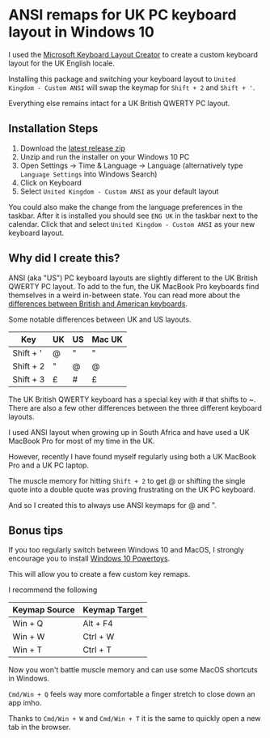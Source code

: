 # ANSI remaps for UK PC keyboard layout in Windows 10

I used the [Microsoft Keyboard Layout Creator](https://www.microsoft.com/en-us/download/details.aspx?id=22339) to create a custom keyboard layout for the UK English locale.

Installing this package and switching your keyboard layout to `United Kingdom - Custom ANSI` will swap the keymap for `Shift + 2` and `Shift + '`.

Everything else remains intact for a UK British QWERTY PC layout.

## Installation Steps

1. Download the [latest release zip](https://github.com/39digits/windows-custom-uk-ansi-remap/releases)
2. Unzip and run the installer on your Windows 10 PC
3. Open Settings -> Time & Language -> Language (alternatively type `Language Settings` into Windows Search)
4. Click on Keyboard
5. Select `United Kingdom - Custom ANSI` as your default layout

You could also make the change from the language preferences in the taskbar. After it is installed you should see `ENG UK` in the taskbar next to the calendar. Click that and select `United Kingdom - Custom ANSI` as your new keyboard layout.

## Why did I create this?

ANSI (aka "US") PC keyboard layouts are slightly different to the UK British QWERTY PC layout. To add to the fun, the UK MacBook Pro keyboards find themselves in a weird in-between state. You can read more about the [differences between British and American keyboards](https://en.wikipedia.org/wiki/British_and_American_keyboards).

Some notable differences between UK and US layouts.

| Key       | UK  | US  | Mac UK |
| --------- | --- | --- | ------ |
| Shift + ' | @   | "   | "      |
| Shift + 2 | "   | @   | @      |
| Shift + 3 | £   | #   | £      |

The UK British QWERTY keyboard has a special key with # that shifts to ~. There are also a few other differences between the three different keyboard layouts.

I used ANSI layout when growing up in South Africa and have used a UK MacBook Pro for most of my time in the UK.

However, recently I have found myself regularly using both a UK MacBook Pro and a UK PC laptop.

The muscle memory for hitting `Shift + 2` to get @ or shifting the single quote into a double quote was proving frustrating on the UK PC keyboard.

And so I created this to always use ANSI keymaps for @ and ".

## Bonus tips

If you too regularly switch between Windows 10 and MacOS, I strongly encourage you to install [Windows 10 Powertoys](https://github.com/microsoft/PowerToys).

This will allow you to create a few custom key remaps.

I recommend the following

| Keymap Source | Keymap Target |
| ------------- | ------------- |
| Win + Q       | Alt + F4      |
| Win + W       | Ctrl + W      |
| Win + T       | Ctrl + T      |

Now you won't battle muscle memory and can use some MacOS shortcuts in Windows.

`Cmd/Win + Q` feels way more comfortable a finger stretch to close down an app imho.

Thanks to `Cmd/Win + W` and `Cmd/Win + T` it is the same to quickly open a new tab in the browser.
